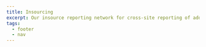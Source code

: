 ```yaml
---
title: Insourcing
excerpt: Our insource reporting network for cross-site reporting of additional NHS work.
tags:
  - footer
  - nav
---
```

